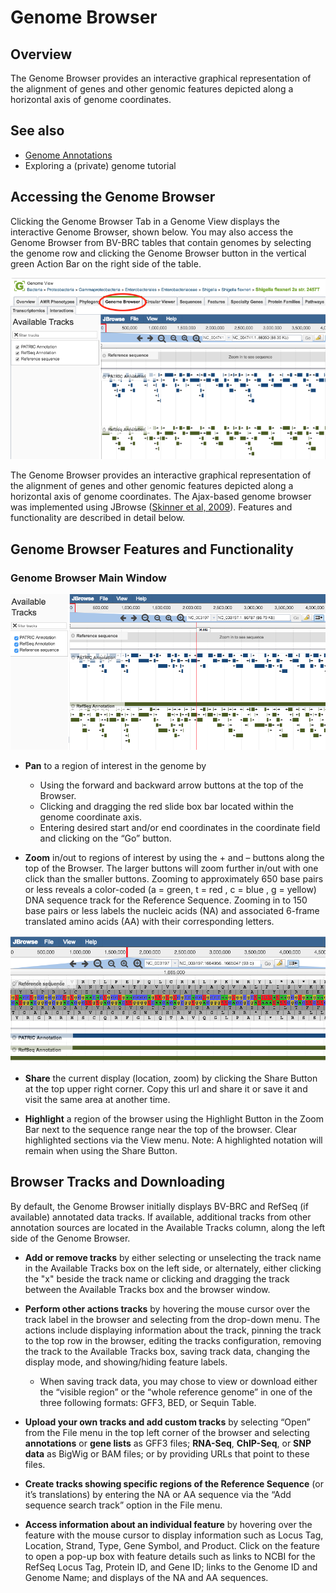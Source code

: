 # Genome Browser

## Overview
The Genome Browser provides an interactive graphical representation of the alignment of genes and other genomic features depicted along a horizontal axis of genome coordinates.

## See also
  * [Genome Annotations](/quick_references/organisms_taxon/genome_annotations)
  * Exploring a (private) genome tutorial

## Accessing the Genome Browser
Clicking the Genome Browser Tab in a Genome View displays the interactive Genome Browser, shown below. You may also access the Genome Browser from BV-BRC tables that contain genomes by selecting the genome row and clicking the Genome Browser button in the vertical green Action Bar on the right side of the table.

![Genome Browser](../images/genome_browser.png)

The Genome Browser provides an interactive graphical representation of the alignment of genes and other genomic features depicted along a horizontal axis of genome coordinates. The Ajax-based genome browser was implemented using JBrowse
([Skinner et al, 2009](http://www.ncbi.nlm.nih.gov/pubmed/19570905)). Features and functionality are described in detail below.

## Genome Browser Features and Functionality

### Genome Browser Main Window

![JBrowse and Browser Tracks](../images/jbrowse_tracks.png)

* **Pan** to a region of interest in the genome by
  * Using the forward and backward arrow buttons at the top of the Browser.
  * Clicking and dragging the red slide box bar located within the genome coordinate axis.
  * Entering desired start and/or end coordinates in the coordinate field and clicking on the “Go” button.

* **Zoom** in/out to regions of interest by using the + and – buttons along the top of the Browser. The larger buttons will zoom further in/out with one click than the smaller buttons. Zooming to approximately 650 base pairs or less reveals a color-coded (a = green, t = red , c = blue , g = yellow) DNA sequence track for the Reference Sequence. Zooming in to 150 base pairs or less labels the nucleic acids (NA) and associated 6-frame translated amino acids (AA) with their corresponding letters.

![Reference Sequence](../images/reference_sequence.png)

* **Share** the current display (location, zoom) by clicking the Share Button at the top upper right corner. Copy this url and share it or save it and visit the same area at another time.

* **Highlight** a region of the browser using the Highlight Button in the Zoom Bar next to the sequence range near the top of the browser. Clear highlighted sections via the View menu. Note: A highlighted notation will remain when using the Share Button.

## Browser Tracks and Downloading
By default, the Genome Browser initially displays BV-BRC and RefSeq (if available)  annotated data tracks. If available, additional tracks from other annotation sources are located in the Available Tracks column, along the left side of the Genome Browser.

* **Add or remove tracks** by either selecting or unselecting the track name in the Available Tracks box on the left side, or alternately, either clicking the "x" beside the track name or clicking and dragging the track between the Available Tracks box and the browser window.

* **Perform other actions tracks** by hovering the mouse cursor over the track label in the browser and selecting from the drop-down menu. The actions include displaying information about the track, pinning the track to the top row in the browser, editing the tracks configuration, removing the track to the Available Tracks box, saving track data, changing the display mode, and showing/hiding feature labels.
  * When saving track data, you may chose to view or download either the “visible region” or the “whole reference genome” in one of the three following formats: GFF3, BED, or Sequin Table.

* **Upload your own tracks and add custom tracks** by selecting “Open” from the File menu in the top left corner of the browser and selecting **annotations** or **gene lists** as GFF3 files; **RNA-Seq**, **ChIP-Seq**, or **SNP data** as BigWig or BAM files; or by providing URLs that point to these files.

* **Create tracks showing specific regions of the Reference Sequence** (or it’s translations) by entering the NA or AA sequence via the “Add sequence search track” option in the File menu.

* **Access information about an individual feature** by hovering over the feature with the mouse cursor to display information such as Locus Tag, Location, Strand, Type, Gene Symbol, and Product. Click on the feature to open a pop-up box with feature details such as links to NCBI for the RefSeq Locus Tag, Protein ID, and Gene ID; links to the Genome ID and Genome Name; and displays of the NA and AA sequences.

